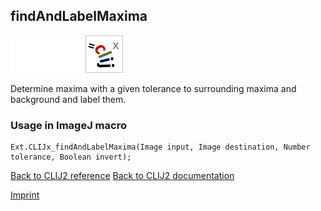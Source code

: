 ## findAndLabelMaxima
<img src="images/mini_empty_logo.png"/><img src="images/mini_empty_logo.png"/><img src="images/mini_clijx_logo.png"/>

Determine maxima with a given tolerance to surrounding maxima and background and label them.

### Usage in ImageJ macro
```
Ext.CLIJx_findAndLabelMaxima(Image input, Image destination, Number tolerance, Boolean invert);
```


[Back to CLIJ2 reference](https://clij.github.io/clij2-docs/reference)
[Back to CLIJ2 documentation](https://clij.github.io/clij2-docs)

[Imprint](https://clij.github.io/imprint)
